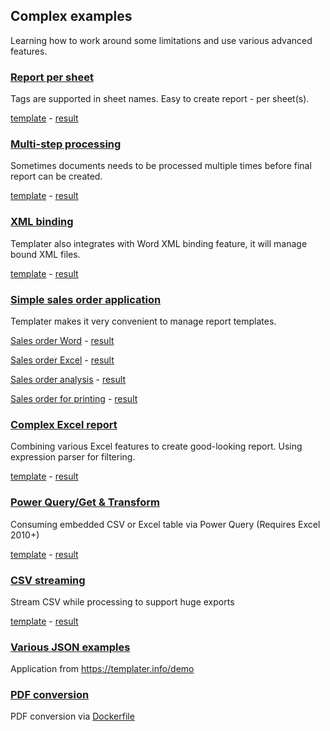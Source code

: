 ## Complex examples

Learning how to work around some limitations and use various advanced features.

### [Report per sheet](SheetReport/Readme.md)

Tags are supported in sheet names. Easy to create report - per sheet(s).

[template](SheetReport/template/Report.xlsx?raw=true) - [result](SheetReport/result.xlsx?raw=true)

### [Multi-step processing](DoubleProcessing/Readme.md)

Sometimes documents needs to be processed multiple times before final report can be created.

[template](DoubleProcessing/template/ResizeWithNesting.xlsx?raw=true) - [result](DoubleProcessing/result.xlsx?raw=true)

### [XML binding](XmlBinding/Readme.md)

Templater also integrates with Word XML binding feature, it will manage bound XML files.

[template](XmlBinding/template/Binding.docx?raw=true) - [result](XmlBinding/result.docx?raw=true)

### [Simple sales order application](SalesOrderMVP%20(.NET)/Readme.md)

Templater makes it very convenient to manage report templates.

[Sales order Word](SalesOrderMVP%20(.NET)/Templates/SalesOrderItem.docx?raw=true) - [result](SalesOrderMVP%20(.NET)/result-one.docx?raw=true)

[Sales order Excel](SalesOrderMVP%20(.NET)/Templates/SalesOrderItem.xlsx?raw=true) - [result](SalesOrderMVP%20(.NET)/result-one.xlsx?raw=true)

[Sales order analysis](SalesOrderMVP%20(.NET)/Templates/SalesOrderGrid.xlsx?raw=true) - [result](SalesOrderMVP%20(.NET)/result-grid.xlsx?raw=true)

[Sales order for printing](SalesOrderMVP%20(.NET)/Templates/SalesOrder.txt) - [result](SalesOrderMVP%20(.NET)/result.txt)

### [Complex Excel report](DepartmentReport/Readme.md)

Combining various Excel features to create good-looking report. Using expression parser for filtering.

[template](DepartmentReport/template/departments.xlsx?raw=true) - [result](DepartmentReport/result.xlsx?raw=true)

### [Power Query/Get & Transform](PowerQuery/Readme.md)

Consuming embedded CSV or Excel table via Power Query (Requires Excel 2010+)

[template](PowerQuery/template/PowerQuery.xlsx?raw=true) - [result](PowerQuery/result.xlsx?raw=true)

### [CSV streaming](CsvStreaming/Readme.md)

Stream CSV while processing to support huge exports

[template](CsvStreaming/template/input.csv) - [result](CsvStreaming/result.csv)

### [Various JSON examples](TemplaterServer/Readme.md)

Application from https://templater.info/demo

### [PDF conversion](TemplaterServer/Readme.md)

PDF conversion via [Dockerfile](TemplaterServer/Dockerfile)
